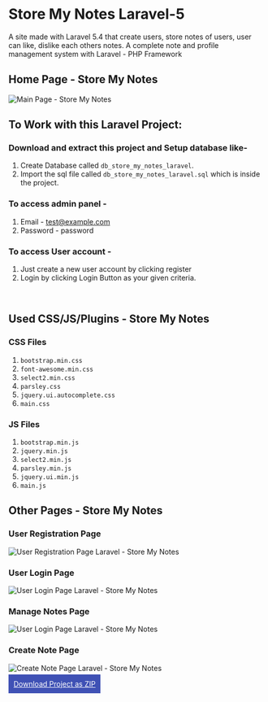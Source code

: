 # Store My Notes Laravel-5
A site made with Laravel 5.4 that create users, store notes of users, user can like, dislike each others notes. A complete note and profile management system with Laravel - PHP Framework

## Home Page - Store My Notes
![Main Page - Store My Notes][main-image]

## To Work with this Laravel Project:
### Download and extract this project and Setup database like- 
1. Create Database called `db_store_my_notes_laravel`.
2. Import the sql file called `db_store_my_notes_laravel.sql` which is inside the project.

### To access admin panel -
1. Email - test@example.com
2. Password - password

### To access User account -
1. Just create a new user account  by clicking register
2. Login by clicking Login Button as your given criteria.
<br />



## Used CSS/JS/Plugins - Store My Notes

### CSS Files
1.  `bootstrap.min.css`
2.  `font-awesome.min.css`
3.  `select2.min.css`
4.  `parsley.css`
5.  `jquery.ui.autocomplete.css`
6.  `main.css`

### JS Files
1.  `bootstrap.min.js`
2.  `jquery.min.js`
3.  `select2.min.js`
4.  `parsley.min.js`
5.  `jquery.ui.min.js`
6.  `main.js`




## Other Pages - Store My Notes

### User Registration Page
![User Registration Page Laravel - Store My Notes][user-registration-page]

### User Login Page
![User Login Page Laravel - Store My Notes][user-login-page]


### Manage Notes Page
![User Login Page Laravel - Store My Notes][manage-notes-page]



### Create Note Page
![Create Note Page Laravel - Store My Notes][create-note-page]




<a href="https://github.com/ManiruzzamanAkash/Store-My-Notes-Laravel-5/archive/master.zip" style="background: #3F51B5;padding: 10px;color: #FFF;"> Download Project as ZIP</a>

[main-image]: https://image.ibb.co/hYN1hb/Main_Page.jpg "Store My Notes - Main Page Screenshot"
[user-login-page]: https://image.ibb.co/iAAwhb/Login_Page.jpg
[user-registration-page]: https://image.ibb.co/guRQaw/Registration_Page.jpg
[manage-notes-page]: https://image.ibb.co/eqDhNb/Manage_Notes_Page.jpg
[single-note-page]: https://image.ibb.co/ch7WFw/Single_Note_Page.jpg
[create-note-page]: https://image.ibb.co/jKqJvw/Create_Note_Page.jpg
[comments-page]: https://image.ibb.co/nOF7oG/Commenting_Like_Dystem.jpg
[admin-login-page]: https://image.ibb.co/gPg2Nb/Admin_Login_Page.jpg
[admin-categories-page]: https://image.ibb.co/kPeBFw/Admin_Manage_Categories.jpg
[admin-users-page]: https://image.ibb.co/bAQkaw/Admin_Manage_Users_Page.jpg
[single-user-page]: https://image.ibb.co/j3ihNb/User_Page_Laravel.jpg
[admin-users-page]: https://image.ibb.co/bAQkaw/Admin_Manage_Users_Page.jpg
[admin-users-page]: https://image.ibb.co/bAQkaw/Admin_Manage_Users_Page.jpg
[admin-settings-page]: https://image.ibb.co/kAmrFw/Admin_Settings_Page.jpg


